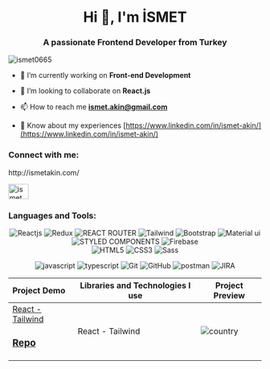 <h1 align="center">Hi 👋, I'm İSMET</h1>
<h3 align="center">A passionate Frontend Developer from Turkey</h3>

<p align="left"> <img src="https://komarev.com/ghpvc/?username=ismet0665&label=Profile%20views&color=0e75b6&style=flat" alt="ismet0665" /> </p>

- 📌 I’m currently working on **Front-end Development**

- 📌 I’m looking to collaborate on **React.js**

- 📫 How to reach me **ismet.akin@gmail.com**

- 📄 Know about my experiences [https://www.linkedin.com/in/ismet-akin/](https://www.linkedin.com/in/ismet-akin/)

<h3 align="left">Connect with me:</h3> http://ismetakin.com/
<p align="left">
<a href="https://www.linkedin.com/in/ismet-akin/" target="blank"><img align="center" src="https://raw.githubusercontent.com/rahuldkjain/github-profile-readme-generator/master/src/images/icons/Social/linked-in-alt.svg" alt="i̇smet akin" height="30" width="40" /></a>
</p>
<div align="center">

<h3 align="left">Languages and Tools:</h3>
 
   ![Reactjs](https://img.shields.io/badge/react%20-%2320232a.svg?&style=for-the-badge&logo=react&logoColor=%2361DAFB)
   ![Redux](https://img.shields.io/badge/Redux-593D88?style=for-the-badge&logo=redux&logoColor=white)
   ![REACT ROUTER](https://img.shields.io/badge/React_Router-CA4245?style=for-the-badge&logo=react-router&logoColor=white)
   ![Tailwind](https://img.shields.io/badge/Tailwind_CSS-38B2AC?style=for-the-badge&logo=tailwind-css&logoColor=white)
   ![Bootstrap](https://img.shields.io/badge/bootstrap%20-%23563D7C.svg?&style=for-the-badge&logo=bootstrap&logoColor=white)
   ![Material ui](https://img.shields.io/badge/Material%20UI-007FFF?style=for-the-badge&logo=mui&logoColor=white)
   ![STYLED COMPONENTS](https://img.shields.io/badge/styled--components-DB7093?style=for-the-badge&logo=styled-components&logoColor=white)
   ![Firebase](https://img.shields.io/badge/firebase-ffca28?style=for-the-badge&logo=firebase&logoColor=black)  
   ![HTML5](https://img.shields.io/badge/html5-%23E34F26.svg?style=for-the-badge&logo=html5&logoColor=white)
   ![CSS3](https://img.shields.io/badge/css3-%231572B6.svg?style=for-the-badge&logo=css3&logoColor=white)
   <img src="https://img.shields.io/badge/Sass-CC6699?style=for-the-badge&logo=sass&logoColor=white" alt="Sass"  />

   ![javascript](https://img.shields.io/badge/javascript%20-%23323330.svg?&style=for-the-badge&logo=javascript&logoColor=%23F7DF1E)
  ![typescript](https://img.shields.io/badge/typescript%20-%23323330.svg?&style=for-the-badge&logo=typescript&logoColor=%15F7DF1E)
   ![Git](https://img.shields.io/badge/GIT-E44C30?style=for-the-badge&logo=git&logoColor=white)
   ![GitHub](https://img.shields.io/badge/github-%23121011.svg?style=for-the-badge&logo=github&logoColor=white)
   ![postman](https://img.shields.io/badge/Postman-FF6C37?style=for-the-badge&logo=Postman&logoColor=white)
 <img src="https://img.shields.io/badge/Jira-0052CC?style=for-the-badge&logo=Jira&logoColor=white"       alt="JIRA"      />

 </div>
 
Project Demo       |Libraries and Technologies I use  |Project Preview   
:-------------------------|---------------------|------------------
[React - Tailwind](https://country-flags-and-capitals.netlify.app/) <h3>[Repo](https://github.com/ismet0665/country-flags-and-capitals)</h3> | React - Tailwind |![country](https://user-images.githubusercontent.com/118618011/232515356-5884bb08-7a4b-43f7-b13d-01374593fc97.gif)



